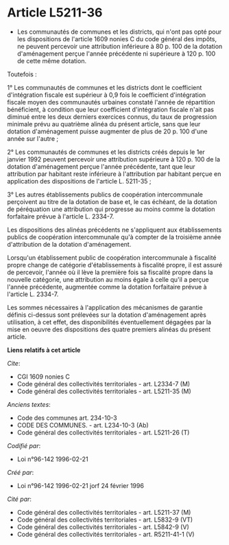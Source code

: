 # Article L5211-36

- Les communautés de communes et les districts, qui n'ont pas opté pour les dispositions de l'article 1609 nonies C du code
général des impôts, ne peuvent percevoir une attribution inférieure à 80 p. 100 de la dotation d'aménagement perçue l'année
précédente ni supérieure à 120 p. 100 de cette même dotation.

Toutefois :

1° Les communautés de communes et les districts dont le coefficient d'intégration fiscale est supérieur à 0,9 fois le
coefficient d'intégration fiscale moyen des communautés urbaines constaté l'année de répartition bénéficient, à condition que
leur coefficient d'intégration fiscale n'ait pas diminué entre les deux derniers exercices connus, du taux de progression
minimale prévu au quatrième alinéa du présent article, sans que leur dotation d'aménagement puisse augmenter de plus de 20 p.
100 d'une année sur l'autre ;

2° Les communautés de communes et les districts créés depuis le 1er janvier 1992 peuvent percevoir une attribution supérieure
à 120 p. 100 de la dotation d'aménagement perçue l'année précédente, tant que leur attribution par habitant reste inférieure
à l'attribution par habitant perçue en application des dispositions de l'article L. 5211-35 ;

3° Les autres établissements publics de coopération intercommunale perçoivent au titre de la dotation de base et, le cas
échéant, de la dotation de péréquation une attribution qui progresse au moins comme la dotation forfaitaire prévue à
l'article L. 2334-7.

Les dispositions des alinéas précédents ne s'appliquent aux établissements publics de coopération intercommunale qu'à compter
de la troisième année d'attribution de la dotation d'aménagement.

Lorsqu'un établissement public de coopération intercommunale à fiscalité propre change de catégorie d'établissements à
fiscalité propre, il est assuré de percevoir, l'année où il lève la première fois sa fiscalité propre dans la nouvelle
catégorie, une attribution au moins égale à celle qu'il a perçue l'année précédente, augmentée comme la dotation forfaitaire
prévue à l'article L. 2334-7.

Les sommes nécessaires à l'application des mécanismes de garantie définis ci-dessus sont prélevées sur la dotation
d'aménagement après utilisation, à cet effet, des disponibilités éventuellement dégagées par la mise en oeuvre des
dispositions des quatre premiers alinéas du présent article.

**Liens relatifs à cet article**

_Cite_:

  - CGI 1609 nonies C
  - Code général des collectivités territoriales - art. L2334-7 (M)
  - Code général des collectivités territoriales - art. L5211-35 (M)

_Anciens textes_:

  - Code des communes art. 234-10-3
  - CODE DES COMMUNES. - art. L234-10-3 (Ab)
  - Code général des collectivités territoriales - art. L5211-26 (T)

_Codifié par_:

  - Loi n°96-142 1996-02-21

_Créé par_:

  - Loi n°96-142 1996-02-21 jorf 24 février 1996

_Cité par_:

  - Code général des collectivités territoriales - art. L5211-37 (M)
  - Code général des collectivités territoriales - art. L5832-9 (VT)
  - Code général des collectivités territoriales - art. L5842-9 (V)
  - Code général des collectivités territoriales - art. R5211-41-1 (V)
